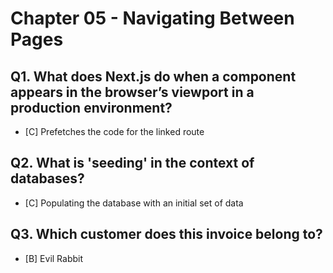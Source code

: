 # Chapter 05 - Navigating Between Pages

## Q1. What does Next.js do when a <Link> component appears in the browser’s viewport in a production environment?

- [C] Prefetches the code for the linked route

## Q2. What is 'seeding' in the context of databases?

- [C] Populating the database with an initial set of data

## Q3. Which customer does this invoice belong to?

- [B] Evil Rabbit
